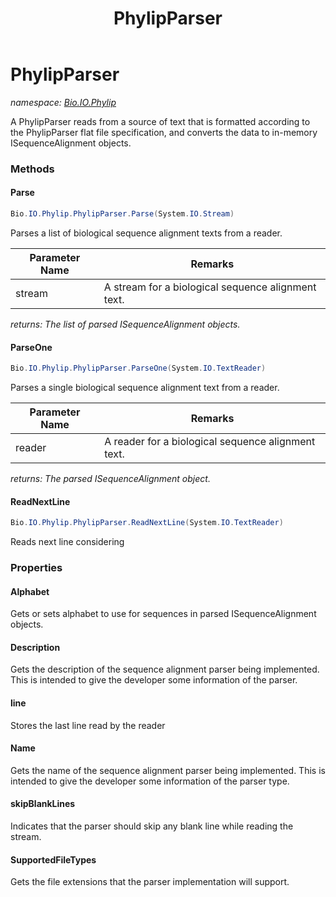 ﻿---
title: PhylipParser
---

# PhylipParser
_namespace: [Bio.IO.Phylip](N-Bio.IO.Phylip.html)_

A PhylipParser reads from a source of text that is formatted according 
 to the PhylipParser flat file specification, and converts the data to 
 in-memory ISequenceAlignment objects.

### Methods

#### Parse
```csharp
Bio.IO.Phylip.PhylipParser.Parse(System.IO.Stream)
```
Parses a list of biological sequence alignment texts from a reader.

|Parameter Name|Remarks|
|--------------|-------|
|stream|A stream for a biological sequence alignment text.|

_returns: The list of parsed ISequenceAlignment objects._

#### ParseOne
```csharp
Bio.IO.Phylip.PhylipParser.ParseOne(System.IO.TextReader)
```
Parses a single biological sequence alignment text from a reader.

|Parameter Name|Remarks|
|--------------|-------|
|reader|A reader for a biological sequence alignment text.|

_returns: The parsed ISequenceAlignment object._

#### ReadNextLine
```csharp
Bio.IO.Phylip.PhylipParser.ReadNextLine(System.IO.TextReader)
```
Reads next line considering



### Properties

#### Alphabet
Gets or sets alphabet to use for sequences in parsed ISequenceAlignment objects.
#### Description
Gets the description of the sequence alignment parser being
 implemented. This is intended to give the
 developer some information of the parser.
#### line
Stores the last line read by the reader
#### Name
Gets the name of the sequence alignment parser being
 implemented. This is intended to give the
 developer some information of the parser type.
#### skipBlankLines
Indicates that the parser should skip any blank line while reading the stream.
#### SupportedFileTypes
Gets the file extensions that the parser implementation
 will support.

